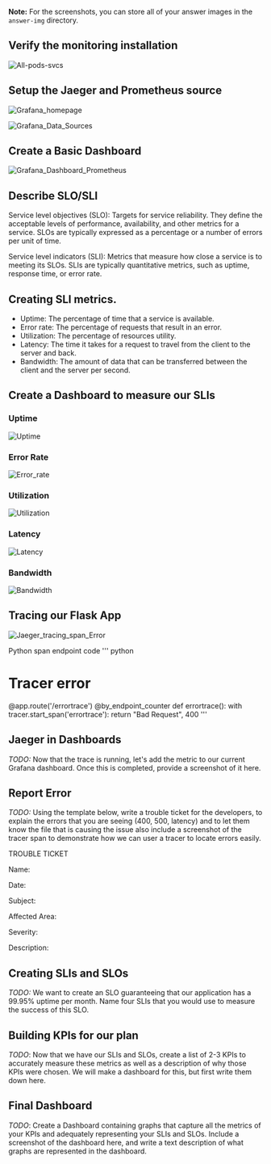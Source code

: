 **Note:** For the screenshots, you can store all of your answer images in the `answer-img` directory.

## Verify the monitoring installation
![All-pods-svcs](https://github.com/mmalzahrani/Project_Files-Building_a_Metrics_Dashboard/assets/27856878/909cec2b-4bea-4f77-9691-24be07196c31)


## Setup the Jaeger and Prometheus source
![Grafana_homepage](https://github.com/mmalzahrani/Project_Files-Building_a_Metrics_Dashboard/assets/27856878/2ddb4697-6862-4f48-ab76-6f24d9e77283)


![Grafana_Data_Sources](https://github.com/mmalzahrani/Project_Files-Building_a_Metrics_Dashboard/assets/27856878/761b2b0d-8295-47c3-9663-3e3aeeaf4c27)


## Create a Basic Dashboard
![Grafana_Dashboard_Prometheus](https://github.com/mmalzahrani/Project_Files-Building_a_Metrics_Dashboard/assets/27856878/eb71cf0e-7b4f-4454-b52e-08de1385d156)


## Describe SLO/SLI
Service level objectives (SLO):
Targets for service reliability. They define the acceptable levels of performance, availability, and other metrics for a service. SLOs are typically expressed as a percentage or a number of errors per unit of time.

Service level indicators (SLI):
Metrics that measure how close a service is to meeting its SLOs. SLIs are typically quantitative metrics, such as uptime, response time, or error rate.


## Creating SLI metrics.
- Uptime: The percentage of time that a service is available.
- Error rate: The percentage of requests that result in an error.
- Utilization: The percentage of resources utility.
- Latency: The time it takes for a request to travel from the client to the server and back.
- Bandwidth: The amount of data that can be transferred between the client and the server per second.

## Create a Dashboard to measure our SLIs
### Uptime
![Uptime](https://github.com/mmalzahrani/Project_Files-Building_a_Metrics_Dashboard/assets/27856878/c8345433-31bd-479d-b330-d69e9d8ddf7a)

### Error Rate
![Error_rate](https://github.com/mmalzahrani/Project_Files-Building_a_Metrics_Dashboard/assets/27856878/30fa881d-7a82-4f08-b15e-97a56458655e)

### Utilization
![Utilization](https://github.com/mmalzahrani/Project_Files-Building_a_Metrics_Dashboard/assets/27856878/7e099cdf-908d-4234-8dad-66936407b2a7)

### Latency
![Latency](https://github.com/mmalzahrani/Project_Files-Building_a_Metrics_Dashboard/assets/27856878/ce034130-44f4-4120-a5b9-8f31b14403c9)

### Bandwidth
![Bandwidth](https://github.com/mmalzahrani/Project_Files-Building_a_Metrics_Dashboard/assets/27856878/f92cc161-5689-494d-a02a-9b4c655a0b4c)


## Tracing our Flask App
![Jaeger_tracing_span_Error](https://github.com/mmalzahrani/Project_Files-Building_a_Metrics_Dashboard/assets/27856878/13de6dfc-a928-4f94-b4a9-df05758a6195)

Python span endpoint code
''' python
# Tracer error
@app.route('/errortrace')
@by_endpoint_counter
def errortrace():
    with tracer.start_span('errortrace'):
        return "Bad Request", 400
'''

## Jaeger in Dashboards
*TODO:* Now that the trace is running, let's add the metric to our current Grafana dashboard. Once this is completed, provide a screenshot of it here.

## Report Error
*TODO:* Using the template below, write a trouble ticket for the developers, to explain the errors that you are seeing (400, 500, latency) and to let them know the file that is causing the issue also include a screenshot of the tracer span to demonstrate how we can user a tracer to locate errors easily.

TROUBLE TICKET

Name:

Date:

Subject:

Affected Area:

Severity:

Description:


## Creating SLIs and SLOs
*TODO:* We want to create an SLO guaranteeing that our application has a 99.95% uptime per month. Name four SLIs that you would use to measure the success of this SLO.

## Building KPIs for our plan
*TODO*: Now that we have our SLIs and SLOs, create a list of 2-3 KPIs to accurately measure these metrics as well as a description of why those KPIs were chosen. We will make a dashboard for this, but first write them down here.

## Final Dashboard
*TODO*: Create a Dashboard containing graphs that capture all the metrics of your KPIs and adequately representing your SLIs and SLOs. Include a screenshot of the dashboard here, and write a text description of what graphs are represented in the dashboard.  
